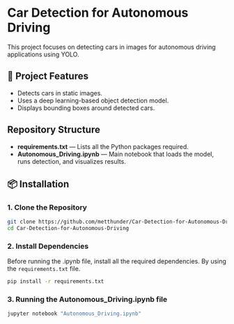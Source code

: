 # Car Detection for Autonomous Driving

This project focuses on detecting cars in images for autonomous driving applications using YOLO.  

## 🚗 Project Features

- Detects cars in static images.
- Uses a deep learning-based object detection model.
- Displays bounding boxes around detected cars.

##  Repository Structure

- **requirements.txt** — Lists all the Python packages required.
- **Autonomous_Driving.ipynb** — Main notebook that loads the model, runs detection, and visualizes results.

## 📦 Installation

### 1. Clone the Repository

```bash
git clone https://github.com/metthunder/Car-Detection-for-Autonomous-Driving.git
cd Car-Detection-for-Autonomous-Driving
```

### 2. Install Dependencies

Before running the .ipynb file, install all the required dependencies. By using the `requirements.txt` file.

```bash
pip install -r requirements.txt
```

### 3. Running the Autonomous_Driving.ipynb file

```bash
jupyter notebook "Autonomous_Driving.ipynb"
```
